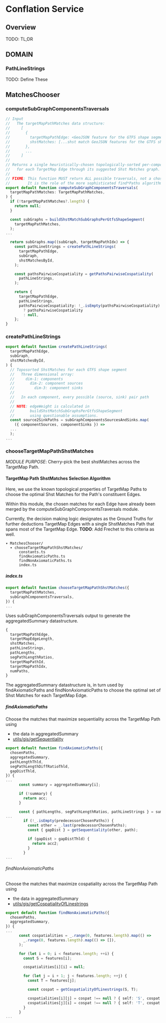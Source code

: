 # Conflation Service

## Overview

TODO: TL;DR

## DOMAIN

### PathLineStrings

TODO: Define These

## MatchesChooser

### computeSubGraphComponentsTraversals

```typescript
// Input
//   The targetMapPathMatches data structure:
//     [
//       {
//         targetMapPathEdge: <GeoJSON feature for the GTFS shape segment.>,
//         shstMatches: [...shst match GeoJSON features for the GTFS shape segment.]
//       },
//       ...
//     ]
//
// Returns a single heuristically-chosen topologically-sorted per-component path
//   for each TargetMap Edge through its suggested Shst Matches graph.
//
// FIXME: This function MUST return ALL possible traversals, not a chosen one.
//        It is the role of the more sophisticated find*Paths algorithms to choose.
export default function computeSubGraphComponentsTraversals(
  targetMapPathMatches: TargetMapPathMatches,
) {
  if (!targetMapPathMatches?.length) {
    return null;
  }

  const subGraphs = buildShstMatchSubGraphsPerGtfsShapeSegment(
    targetMapPathMatches,
  );
...

  return subGraphs.map((subGraph, targetMapPathIdx) => {
    const pathLineStrings = createPathLineStrings(
      targetMapPathEdge,
      subGraph,
      shstMatchesById,
    );

    const pathsPairwiseCospatiality = getPathsPairwiseCospatiality(
      pathLineStrings,
    );

    return {
      targetMapPathEdge,
      pathLineStrings,
      pathsPairwiseCospatiality: !_.isEmpty(pathsPairwiseCospatiality)
        ? pathsPairwiseCospatiality
        : null,
    };
}
```

### createPathLineStrings

```typescript
export default function createPathLineStrings(
  targetMapPathEdge,
  subGraph,
  shstMatchesById,
) {
  // Toposorted ShstMatches for each GTFS shape segment
  //   Three dimensional array:
  //     dim-1: components
  //       dim-2: component sources
  //         dim-3: component sinks
  //
  //   In each component, every possible (source, sink) pair path
  //
  // NOTE: edgeWeight is calculated in
  //       buildShstMatchSubGraphsPerGtfsShapeSegment
  //       using questionable assumptions.
  const source2SinkPaths = subGraphComponentsSourcesAndSinks.map(
    ({ componentSources, componentSinks }) =>
  ...
  );
...
```

### chooseTargetMapPathShstMatches

*MODULE PURPOSE*: Cherry-pick the best shstMatches across the TargetMap Path.

#### TargetMap Path ShstMatches Selection Algorithm

Here, we use the known topological properties of TargetMap Paths
  to choose the optimal Shst Matches for the Path's constituent Edges.

Within this module, the chosen matches for each Edge have already been merged
  by the computeSubGraphComponentsTraversals module.

Currently, the decision making logic designates
  as the Ground Truths for further deductions
  TargetMap Edges with a single ShstMatches Path
  that spans most of the TargetMap Edge.
  **TODO**: Add Frechet to this criteria as well.

```text
▾ MatchesChooser/
  ▾ chooseTargetMapPathShstMatches/
      constants.ts
      findAxiomaticPaths.ts
      findNonAxiomaticPaths.ts
      index.ts
```

##### index.ts

```typescript
export default function chooseTargetMapPathShstMatches({
  targetMapPathMatches,
  subGraphComponentsTraversals,
}) {
...
```

Uses subGraphComponentsTraversals output to generate the aggregatedSummary datastructure.

```typescript
{
  targetMapPathEdge,
  targetMapEdgeLength,
  shstMatches,
  pathLineStrings,
  pathLengths,
  segPathLengthRatios,
  targetMapPathId,
  targetMapPathIdx,
  numPaths,
}
```

The aggregatedSummary datastructure is, in turn used by
  findAxiomaticPaths and findNonAxiomaticPaths to choose
  the optimal set of Shst Matches for each TargetMap Edge.

##### findAxiomaticPaths

Choose the matches that maximize sequentiality across the TargetMap Path using

* the data in aggregatedSummary
* [utils/gis/getSequentiality](../../utils/gis/getSequentiality.js)

```typescript
export default function findAxiomaticPaths({
  chosenPaths,
  aggregatedSummary,
  pathLengthThld,
  segPathLengthDiffRatioThld,
  gapDistThld,
}) {
...
      const summary = aggregatedSummary[i];

      if (!summary) {
        return acc;
      }

      const { pathLengths, segPathLengthRatios, pathLineStrings } = summary;
...
        if (!_.isEmpty(predecessorChosenPaths)) {
          const other = _.last(predecessorChosenPaths);
          const { gapDist } = getSequentiality(other, path);

          if (gapDist > gapDistThld) {
            return acc2;
          }
        }
...
```

###### findNonAxiomaticPaths

Choose the matches that maximize cospatiality across the TargetMap Path using

* the data in aggregatedSummary
* [utils/gis/getCospatialityOfLinestrings](../../utils/gis/getCospatialityOfLinestrings.js)

```typescript
export default function findNonAxiomaticPaths({
  chosenPaths,
  aggregatedSummary,
}) {
...
      const cospatialities = _.range(0, features.length).map(() =>
        _.range(0, features.length).map(() => []),
      );

      for (let i = 0; i < features.length; ++i) {
        const S = features[i];

        cospatialities[i][i] = null;

        for (let j = i + 1; j < features.length; ++j) {
          const T = features[j];

          const cospat = getCospatialityOfLinestrings(S, T);

          cospatialities[i][j] = cospat !== null ? { self: 'S', cospat } : null;
          cospatialities[j][i] = cospat !== null ? { self: 'T', cospat } : null;
        }
      }
...
```
